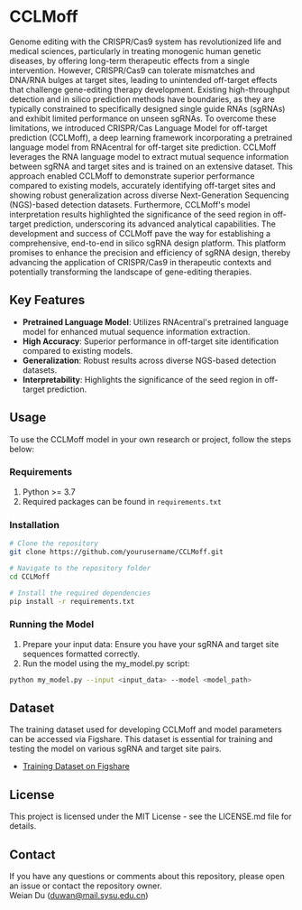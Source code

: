 # CCLMoff
Genome editing with the CRISPR/Cas9 system has revolutionized life and medical sciences, particularly in treating monogenic human genetic diseases, by offering long-term therapeutic effects from a single intervention. 
However, CRISPR/Cas9 can tolerate mismatches and DNA/RNA bulges at target sites, leading to unintended off-target effects that challenge gene-editing therapy development. 
Existing high-throughput detection and in silico prediction methods have boundaries, as they are typically constrained to specifically designed single guide RNAs (sgRNAs) and exhibit limited performance on unseen sgRNAs.
To overcome these limitations, we introduced CRISPR/Cas Language Model for off-target prediction (CCLMoff), a deep learning framework incorporating a pretrained language model from RNAcentral for off-target site prediction. CCLMoff leverages the RNA language model to extract mutual sequence information between sgRNA and target sites and is trained on an extensive dataset. This approach enabled CCLMoff to demonstrate superior performance compared to existing models, accurately identifying off-target sites and showing robust generalization across diverse Next-Generation Sequencing (NGS)-based detection datasets. Furthermore, CCLMoff's model interpretation results highlighted the significance of the seed region in off-target prediction, underscoring its advanced analytical capabilities. The development and success of CCLMoff pave the way for establishing a comprehensive, end-to-end in silico sgRNA design platform. This platform promises to enhance the precision and efficiency of sgRNA design, thereby advancing the application of CRISPR/Cas9 in therapeutic contexts and potentially transforming the landscape of gene-editing therapies. 

## Key Features
- **Pretrained Language Model**: Utilizes RNAcentral's pretrained language model for enhanced mutual sequence information extraction.
- **High Accuracy**: Superior performance in off-target site identification compared to existing models.
- **Generalization**: Robust results across diverse NGS-based detection datasets.
- **Interpretability**: Highlights the significance of the seed region in off-target prediction.

## Usage

To use the CCLMoff model in your own research or project, follow the steps below:

### Requirements
1. Python >= 3.7
2. Required packages can be found in `requirements.txt`

### Installation

```bash
# Clone the repository
git clone https://github.com/yourusername/CCLMoff.git

# Navigate to the repository folder
cd CCLMoff

# Install the required dependencies
pip install -r requirements.txt
```

### Running the Model

1.	Prepare your input data: Ensure you have your sgRNA and target site sequences formatted correctly.
2.	Run the model using the my_model.py script:
```bash
python my_model.py --input <input_data> --model <model_path>
```
## Dataset

The training dataset used for developing CCLMoff and model parameters can be accessed via Figshare. This dataset is essential for training and testing the model on various sgRNA and target site pairs.

- [Training Dataset on Figshare](https://doi.org/10.6084/m9.figshare.27080566.v1)


## License
This project is licensed under the MIT License - see the LICENSE.md file for details.

## Contact
If you have any questions or comments about this repository, please open an issue or contact the repository owner.  
Weian Du (duwan@mail.sysu.edu.cn)
